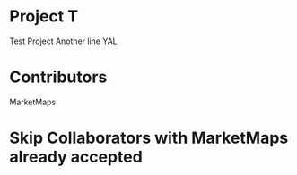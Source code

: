 Project T
=
Test Project
Another line
YAL


Contributors
==
MarketMaps

Skip Collaborators with MarketMaps already accepted
==
